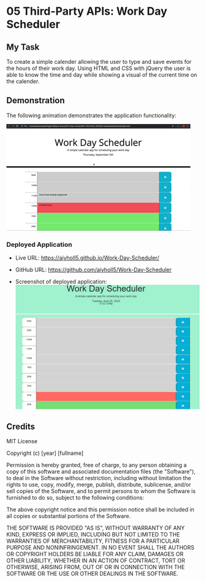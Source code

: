 # 05 Third-Party APIs: Work Day Scheduler

## My Task

To create a simple calender allowing the user to type and save events for the hours of their work day. Using HTML and CSS with jQuery the user is able to know the time and day while showing a visual of the current time on the calender.

## Demonstration

The following animation demonstrates the application functionality:

<!-- @TODO: create ticket to review/update image) -->
![A user clicks on slots on the color-coded calendar and edits the events.](./Assets/05-third-party-apis-homework-demo.gif)


### Deployed Application

* Live URL: https://aiyholl5.github.io/Work-Day-Scheduler/

* GitHub URL: https://github.com/aiyholl5/Work-Day-Scheduler

* Screenshot of deployed application:
![screenshot of deployed application](./Assets/screenshot_workDay.png)


## Credits

MIT License

Copyright (c) [year] [fullname]

Permission is hereby granted, free of charge, to any person obtaining a copy of this software and associated documentation files (the "Software"), to deal in the Software without restriction, including without limitation the rights to use, copy, modify, merge, publish, distribute, sublicense, and/or sell copies of the Software, and to permit persons to whom the Software is furnished to do so, subject to the following conditions:

The above copyright notice and this permission notice shall be included in all copies or substantial portions of the Software.

THE SOFTWARE IS PROVIDED "AS IS", WITHOUT WARRANTY OF ANY KIND, EXPRESS OR IMPLIED, INCLUDING BUT NOT LIMITED TO THE WARRANTIES OF MERCHANTABILITY, FITNESS FOR A PARTICULAR PURPOSE AND NONINFRINGEMENT. IN NO EVENT SHALL THE AUTHORS OR COPYRIGHT HOLDERS BE LIABLE FOR ANY CLAIM, DAMAGES OR OTHER LIABILITY, WHETHER IN AN ACTION OF CONTRACT, TORT OR OTHERWISE, ARISING FROM, OUT OF OR IN CONNECTION WITH THE SOFTWARE OR THE USE OR OTHER DEALINGS IN THE SOFTWARE.
